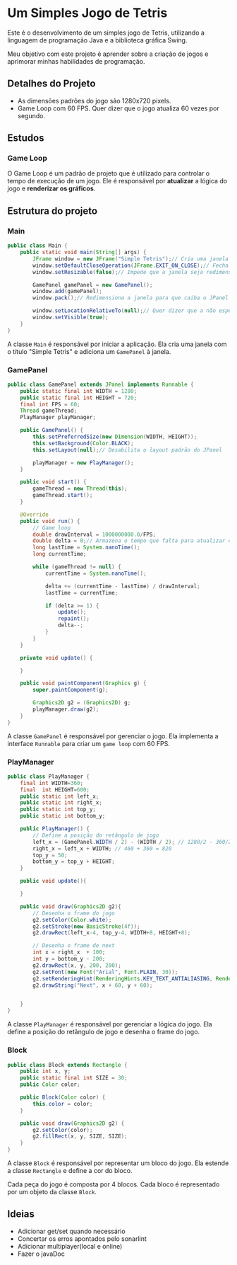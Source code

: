 # Um Simples Jogo de Tetris
Este é o desenvolvimento de um simples jogo de Tetris, utilizando a linguagem de programação Java e a biblioteca gráfica Swing.

Meu objetivo com este projeto é aprender sobre a criação de jogos e aprimorar minhas habilidades de programação.

## Detalhes do Projeto
- As dimensões padrões do jogo são 1280x720 pixels.
- Game Loop com 60 FPS. Quer dizer que o jogo atualiza 60 vezes por segundo.

## Estudos

### Game Loop
O Game Loop é um padrão de projeto que é utilizado para controlar o tempo de execução de um jogo. Ele é responsável por <b>atualizar</b> a lógica do jogo</b> e <b>renderizar os gráficos</b>.

## Estrutura do projeto

### Main
```java
public class Main {
    public static void main(String[] args) {
        JFrame window = new JFrame("Simple Tetris");// Cria uma janela com o título "Simple Tetris"
        window.setDefaultCloseOperation(JFrame.EXIT_ON_CLOSE);// Fecha a aplicação quando a janela é fechada
        window.setResizable(false);// Impede que a janela seja redimensionada pelo usuário

        GamePanel gamePanel = new GamePanel();
        window.add(gamePanel);
        window.pack();// Redimensiona a janela para que caiba o JPanel

        window.setLocationRelativeTo(null);// Quer dizer que a não especificamos a posição da janela, então ela será centralizada na tela
        window.setVisible(true);
    }
}
```

A classe `Main` é responsável por iniciar a aplicação. Ela cria uma janela com o título "Simple Tetris" e adiciona um `GamePanel` à janela.

### GamePanel
```java
public class GamePanel extends JPanel implements Runnable {
    public static final int WIDTH = 1280;
    public static final int HEIGHT = 720;
    final int FPS = 60;
    Thread gameThread;
    PlayManager playManager;

    public GamePanel() {
        this.setPreferredSize(new Dimension(WIDTH, HEIGHT));
        this.setBackground(Color.BLACK);
        this.setLayout(null);// Desabilita o layout padrão do JPanel

        playManager = new PlayManager();
    }

    public void start() {
        gameThread = new Thread(this);
        gameThread.start();
    }

    @Override
    public void run() {
        // Game loop
        double drawInterval = 1000000000.0/FPS;
        double delta = 0;// Armazena o tempo que falta para atualizar o jogo
        long lastTime = System.nanoTime();
        long currentTime;

        while (gameThread != null) {
            currentTime = System.nanoTime();

            delta += (currentTime - lastTime) / drawInterval;
            lastTime = currentTime;

            if (delta >= 1) {
                update();
                repaint();
                delta--;
            }
        }
    }

    private void update() {

    }

    public void paintComponent(Graphics g) {
        super.paintComponent(g);

        Graphics2D g2 = (Graphics2D) g;
        playManager.draw(g2);
    }
}
```

A classe `GamePanel` é responsável por gerenciar o jogo. Ela implementa a interface `Runnable` para criar um `game loop` com 60 FPS.

### PlayManager
```java
public class PlayManager {
    final int WIDTH=360;
    final  int HEIGHT=600;
    public static int left_x;
    public static int right_x;
    public static int top_y;
    public static int bottom_y;

    public PlayManager() {
        // Define a posição do retângulo de jogo
        left_x = (GamePanel.WIDTH / 2) - (WIDTH / 2); // 1280/2 - 360/2 = 460
        right_x = left_x + WIDTH; // 460 + 360 = 820
        top_y = 50;
        bottom_y = top_y + HEIGHT;
    }

    public void update(){

    }

    public void draw(Graphics2D g2){
        // Desenha o frame do jogo
        g2.setColor(Color.white);
        g2.setStroke(new BasicStroke(4f));
        g2.drawRect(left_x-4, top_y-4, WIDTH+8, HEIGHT+8);

        // Desenha o frame de next
        int x = right_x  + 100;
        int y = bottom_y - 200;
        g2.drawRect(x, y, 200, 200);
        g2.setFont(new Font("Arial", Font.PLAIN, 30));
        g2.setRenderingHint(RenderingHints.KEY_TEXT_ANTIALIASING, RenderingHints.VALUE_TEXT_ANTIALIAS_ON);
        g2.drawString("Next", x + 60, y + 60);


    }
}
```

A classe `PlayManager` é responsável por gerenciar a lógica do jogo. Ela define a posição do retângulo de jogo e desenha o frame do jogo.

### Block
```java
public class Block extends Rectangle {
    public int x, y;
    public static final int SIZE = 30;
    public Color color;

    public Block(Color color) {
        this.color = color;
    }

    public void draw(Graphics2D g2) {
        g2.setColor(color);
        g2.fillRect(x, y, SIZE, SIZE);
    }
}
```

A classe `Block` é responsável por representar um bloco do jogo. Ela estende a classe `Rectangle` e define a cor do bloco.

Cada peça do jogo é composta por 4 blocos. Cada bloco é representado por um objeto da classe `Block`.

## Ideias
- Adicionar get/set quando necessário
- Concertar os erros apontados pelo sonarlint
- Adicionar multiplayer(local e online)
- Fazer o javaDoc